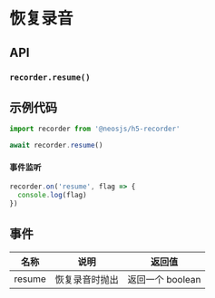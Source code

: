 # 恢复录音

## API
### `recorder.resume()`
### 

## 示例代码
```js
import recorder from '@neosjs/h5-recorder'

await recorder.resume()
```

####  事件监听
```js
recorder.on('resume', flag => {
  console.log(flag)
})
```

## 事件
| 名称                        | 说明                       | 返回值   |
| --------------------------- | -------------------------- | ------ |
| resume | 恢复录音时抛出 | 返回一个 boolean |
